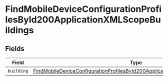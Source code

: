 # FindMobileDeviceConfigurationProfilesById200ApplicationXMLScopeBuildings


## Fields

| Field                                                                                                                                                                                           | Type                                                                                                                                                                                            | Required                                                                                                                                                                                        | Description                                                                                                                                                                                     |
| ----------------------------------------------------------------------------------------------------------------------------------------------------------------------------------------------- | ----------------------------------------------------------------------------------------------------------------------------------------------------------------------------------------------- | ----------------------------------------------------------------------------------------------------------------------------------------------------------------------------------------------- | ----------------------------------------------------------------------------------------------------------------------------------------------------------------------------------------------- |
| `building`                                                                                                                                                                                      | [FindMobileDeviceConfigurationProfilesById200ApplicationXMLScopeBuildingsBuilding](../../models/operations/findmobiledeviceconfigurationprofilesbyid200applicationxmlscopebuildingsbuilding.md) | :heavy_minus_sign:                                                                                                                                                                              | N/A                                                                                                                                                                                             |
